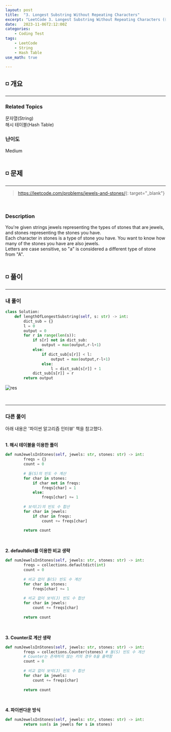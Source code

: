 ```yaml
---
layout: post
title:  "3. Longest Substring Without Repeating Characters"
excerpt: "LeetCode 3. Longest Substring Without Repeating Characters (중복 문자 없는 가장 긴 부분 문자열)"
date:   2023-11-06T2:12:00Z
categories:
    - Coding Test
tags:
    - LeetCode
    - String
    - Hash Table
use_math: true

---
```


## ◽ 개요
---
### Related Topics
문자열(String)  
해시 테이블(Hash Table)  

### 난이도 
Medium
<br/><br/>

## ◽ 문제
---
> <https://leetcode.com/problems/jewels-and-stones/>{: target="_blank"}
<br/>

### Description
You're given strings jewels representing the types of stones that are jewels, and stones representing the stones you have.  
Each character in stones is a type of stone you have. You want to know how many of the stones you have are also jewels.  
Letters are case sensitive, so "a" is considered a different type of stone from "A".
<br/><br/>

## ◽ 풀이
---
### 내 풀이

```python
class Solution:
    def lengthOfLongestSubstring(self, s: str) -> int:
        dict_sub = {}
        l = 0
        output = 0
        for r in range(len(s)):
            if s[r] not in dict_sub:
                output = max(output,r-l+1)
            else:
                if dict_sub[s[r]] < l:
                    output = max(output,r-l+1)
                else:
                    l = dict_sub[s[r]] + 1
            dict_sub[s[r]] = r
        return output    
```

![res](https://github.com/SubinJin98/SubinJin98.github.io/assets/116137904/95353a1b-253e-4733-9da2-54f67980acad)

<br/>

---
### 다른 풀이
아래 내용은 '파이썬 알고리즘 인터뷰' 책을 참고했다.  
<br/>

**1. 해시 테이블을 이용한 풀이**   

```python
def numJewelsInStones(self, jewels: str, stones: str) -> int:
        freqs = {}
        count = 0
        
        # 돌(S)의 빈도 수 계산
        for char in stones:
            if char not in freqs:
                freqs[char] = 1
            else:
                freqs[char] += 1
        
        # 보석(J)의 빈도 수 합산
        for char in jewels:
            if char in freqs:
                count += freqs[char]
        
        return count
```
<br/>

**2. defaultdict를 이용한 비교 생략**   

```python
def numJewelsInStones(self, jewels: str, stones: str) -> int:
        freqs = collections.defaultdict(int)
        count = 0
        
        # 비교 없이 돌(S) 빈도 수 계산
        for char in stones:
            freqs[char] += 1
        
        # 비교 없이 보석(J) 빈도 수 합산
        for char in jewels:
            count += freqs[char]
        
        return count
```
<br/>

**3. Counter로 계산 생략**   

```python
def numJewelsInStones(self, jewels: str, stones: str) -> int:
        freqs = collections.Counter(stones) # 돌(S) 빈도 수 계산
        # Counter는 존재하지 않는 키의 경우 0을 출력함
        count = 0
        
        # 비교 없이 보석(J) 빈도 수 합산
        for char in jewels:
            count += freqs[char]
        
        return count
```
<br/>

**4. 파이썬다운 방식**   

```python
def numJewelsInStones(self, jewels: str, stones: str) -> int:
        return sum(s in jewels for s in stones)
```
